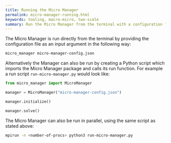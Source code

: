 ```yaml
---
title: Running the Micro Manager
permalink: micro-manager-running.html
keywords: tooling, macro-micro, two-scale
summary: Run the Micro Manager from the terminal with a configuration file as input argument or from a Python script.
---
```


The Micro Manager is run directly from the terminal by providing the configuration file as an input argument in the following way:

```bash
micro_manager micro-manager-config.json
```

Alternatively the Manager can also be run by creating a Python script which imports the Micro Manager package and calls its run function. For example a run script `run-micro-manager.py` would look like:

```python
from micro_manager import MicroManager

manager = MicroManager("micro-manager-config.json")

manager.initialize()

manager.solve()
```

The Micro Manager can also be run in parallel, using the same script as stated above:

```bash
mpirun -n <number-of-procs> python3 run-micro-manager.py
```
